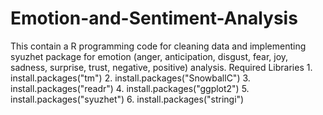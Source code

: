# Emotion-and-Sentiment-Analysis
This contain a R programming code for cleaning data and implementing syuzhet package for emotion (anger, anticipation, disgust, fear, joy, sadness, surprise, trust, negative, positive) analysis. Required Libraries 1. install.packages("tm") 2. install.packages("SnowballC") 3. install.packages("readr") 4. install.packages("ggplot2") 5. install.packages("syuzhet") 6. install.packages("stringi")
